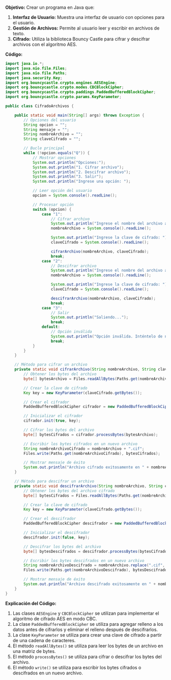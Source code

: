 **Objetivo:** Crear un programa en Java que:

1. **Interfaz de Usuario:** Muestra una interfaz de usuario con opciones para el usuario.
2. **Gestión de Archivos:** Permite al usuario leer y escribir en archivos de texto.
3. **Cifrado:** Utiliza la biblioteca Bouncy Castle para cifrar y descifrar archivos con el algoritmo AES.

**Código:**

```java
import java.io.*;
import java.nio.file.Files;
import java.nio.file.Paths;
import java.security.Key;
import org.bouncycastle.crypto.engines.AESEngine;
import org.bouncycastle.crypto.modes.CBCBlockCipher;
import org.bouncycastle.crypto.paddings.PaddedBufferedBlockCipher;
import org.bouncycastle.crypto.params.KeyParameter;

public class CifradoArchivos {

    public static void main(String[] args) throws Exception {
        // Opciones del usuario
        String opcion = "";
        String mensaje = "";
        String nombreArchivo = "";
        String claveCifrado = "";

        // Bucle principal
        while (!opcion.equals("Q")) {
            // Mostrar opciones
            System.out.println("Opciones:");
            System.out.println("1. Cifrar archivo");
            System.out.println("2. Descifrar archivo");
            System.out.println("3. Salir");
            System.out.println("Ingrese una opción: ");

            // Leer opción del usuario
            opcion = System.console().readLine();

            // Procesar opción
            switch (opcion) {
                case "1":
                    // Cifrar archivo
                    System.out.println("Ingrese el nombre del archivo a cifrar: ");
                    nombreArchivo = System.console().readLine();

                    System.out.println("Ingrese la clave de cifrado: ");
                    claveCifrado = System.console().readLine();

                    cifrarArchivo(nombreArchivo, claveCifrado);
                    break;
                case "2":
                    // Descifrar archivo
                    System.out.println("Ingrese el nombre del archivo a descifrar: ");
                    nombreArchivo = System.console().readLine();

                    System.out.println("Ingrese la clave de cifrado: ");
                    claveCifrado = System.console().readLine();

                    descifrarArchivo(nombreArchivo, claveCifrado);
                    break;
                case "3":
                    // Salir
                    System.out.println("Saliendo...");
                    break;
                default:
                    // Opción inválida
                    System.out.println("Opción inválida. Inténtelo de nuevo.");
                    break;
            }
        }
    }

    // Método para cifrar un archivo
    private static void cifrarArchivo(String nombreArchivo, String claveCifrado) throws Exception {
        // Obtener los bytes del archivo
        byte[] bytesArchivo = Files.readAllBytes(Paths.get(nombreArchivo));

        // Crear la clave de cifrado
        Key key = new KeyParameter(claveCifrado.getBytes());

        // Crear el cifrador
        PaddedBufferedBlockCipher cifrador = new PaddedBufferedBlockCipher(new CBCBlockCipher(new AESEngine()));

        // Inicializar el cifrador
        cifrador.init(true, key);

        // Cifrar los bytes del archivo
        byte[] bytesCifrados = cifrador.processBytes(bytesArchivo);

        // Escribir los bytes cifrados en un nuevo archivo
        String nombreArchivoCifrado = nombreArchivo + ".cif";
        Files.write(Paths.get(nombreArchivoCifrado), bytesCifrados);

        // Mostrar mensaje de éxito
        System.out.println("Archivo cifrado exitosamente en " + nombreArchivoCifrado);
    }

    // Método para descifrar un archivo
    private static void descifrarArchivo(String nombreArchivo, String claveCifrado) throws Exception {
        // Obtener los bytes del archivo cifrado
        byte[] bytesCifrados = Files.readAllBytes(Paths.get(nombreArchivo));

        // Crear la clave de cifrado
        Key key = new KeyParameter(claveCifrado.getBytes());

        // Crear el descifrador
        PaddedBufferedBlockCipher descifrador = new PaddedBufferedBlockCipher(new CBCBlockCipher(new AESEngine()));

        // Inicializar el descifrador
        descifrador.init(false, key);

        // Descifrar los bytes del archivo
        byte[] bytesDescifrados = descifrador.processBytes(bytesCifrados);

        // Escribir los bytes descifrados en un nuevo archivo
        String nombreArchivoDescifrado = nombreArchivo.replace(".cif", "");
        Files.write(Paths.get(nombreArchivoDescifrado), bytesDescifrados);

        // Mostrar mensaje de éxito
        System.out.println("Archivo descifrado exitosamente en " + nombreArchivoDescifrado);
    }
}
```

**Explicación del Código:**

1. Las clases `AESEngine` y `CBCBlockCipher` se utilizan para implementar el algoritmo de cifrado AES en modo CBC.
2. La clase `PaddedBufferedBlockCipher` se utiliza para agregar relleno a los datos antes de cifrarlos y eliminar el relleno después de descifrarlos.
3. La clase `KeyParameter` se utiliza para crear una clave de cifrado a partir de una cadena de caracteres.
4. El método `readAllBytes()` se utiliza para leer los bytes de un archivo en una matriz de bytes.
5. El método `processBytes()` se utiliza para cifrar o descifrar los bytes del archivo.
6. El método `write()` se utiliza para escribir los bytes cifrados o descifrados en un nuevo archivo.